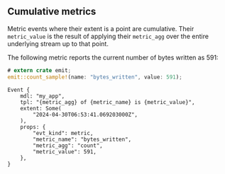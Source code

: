 ## Cumulative metrics

Metric events where their extent is a point are cumulative. Their `metric_value` is the result of applying their `metric_agg` over the entire underlying stream up to that point.

The following metric reports the current number of bytes written as 591:

```rust
# extern crate emit;
emit::count_sample!(name: "bytes_written", value: 591);
```

```text
Event {
    mdl: "my_app",
    tpl: "{metric_agg} of {metric_name} is {metric_value}",
    extent: Some(
        "2024-04-30T06:53:41.069203000Z",
    ),
    props: {
        "evt_kind": metric,
        "metric_name": "bytes_written",
        "metric_agg": "count",
        "metric_value": 591,
    },
}
```
